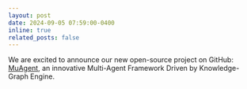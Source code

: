 ```yaml
---
layout: post
date: 2024-09-05 07:59:00-0400
inline: true
related_posts: false
---
```


We are excited to announce our new open-source project on GitHub: [MuAgent](https://github.com/codefuse-ai/CodeFuse-muAgent), an innovative Multi-Agent Framework Driven by Knowledge-Graph Engine.
